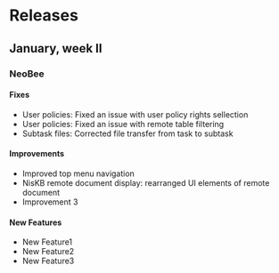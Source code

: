 # Releases
## January, week II
### NeoBee
#### **Fixes**
 - User policies: Fixed an issue with user policy rights sellection
 - User policies: Fixed an issue with remote table filtering
 - Subtask files: Corrected file transfer from task to subtask
#### **Improvements**
 - Improved top menu navigation
 - NisKB remote document display: rearranged UI elements of remote document
 - Improvement 3
#### **New Features**
 - New Feature1
 - New Feature2
 - New Feature3

